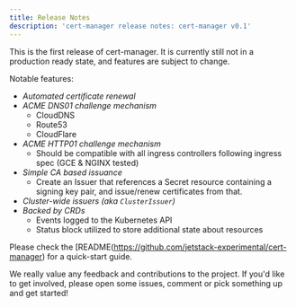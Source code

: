 ```yaml
---
title: Release Notes
description: 'cert-manager release notes: cert-manager v0.1'
---
```


This is the first release of cert-manager. It is currently still not in a production ready state, and features are subject to change.

Notable features:

- *Automated certificate renewal*
- *ACME DNS01 challenge mechanism*
  - CloudDNS
  - Route53
  - CloudFlare
- *ACME HTTP01 challenge mechanism*
  - Should be compatible with all ingress controllers following ingress spec (GCE & NGINX tested)
- *Simple CA based issuance*
  - Create an Issuer that references a Secret resource containing a signing key pair, and issue/renew certificates from that.
- *Cluster-wide issuers (aka `ClusterIssuer`)*
- *Backed by CRDs*
  - Events logged to the Kubernetes API
  - Status block utilized to store additional state about resources

Please check the [README(https://github.com/jetstack-experimental/cert-manager) for a quick-start guide.

We really value any feedback and contributions to the project. If you'd like to get involved, please open some issues, comment or pick something up and get started!